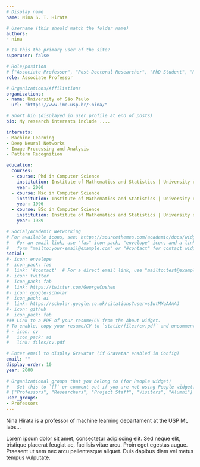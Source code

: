 ```yaml
---
# Display name
name: Nina S. T. Hirata

# Username (this should match the folder name)
authors:
- nina

# Is this the primary user of the site?
superuser: false

# Role/position
# ["Associate Professor", "Post-Doctoral Researcher", "PhD Student", "Master Student", "Undergrad Student"] 
role: Associate Professor

# Organizations/Affiliations
organizations:
- name: University of São Paulo
  url: "https://www.ime.usp.br/~nina/"

# Short bio (displayed in user profile at end of posts)
bio: My research interests include ....

interests:
- Machine Learning
- Deep Neural Networks
- Image Processing and Analysis
- Pattern Recognition

education:
  courses:
  - course: Phd in Computer Science
    institution: Institute of Mathematics and Statistics | University of São Paulo
    year: 2000
  - course: Msc in Computer Science
    institution: Institute of Mathematics and Statistics | University of São Paulo
    year: 1996
  - course: BSc in Computer Science
    institution: Institute of Mathematics and Statistics | University of São Paulo
    year: 1989

# Social/Academic Networking
# For available icons, see: https://sourcethemes.com/academic/docs/widgets/#icons
#   For an email link, use "fas" icon pack, "envelope" icon, and a link in the
#   form "mailto:your-email@example.com" or "#contact" for contact widget.
social:
#- icon: envelope
#  icon_pack: fas
#  link: '#contact'  # For a direct email link, use "mailto:test@example.org".
#- icon: twitter
#  icon_pack: fab
#  link: https://twitter.com/GeorgeCushen
#- icon: google-scholar
#  icon_pack: ai
#  link: https://scholar.google.co.uk/citations?user=sIwtMXoAAAAJ
#- icon: github
#  icon_pack: fab
### Link to a PDF of your resume/CV from the About widget.
# To enable, copy your resume/CV to `static/files/cv.pdf` and uncomment the lines below.  
# - icon: cv
#   icon_pack: ai
#   link: files/cv.pdf

# Enter email to display Gravatar (if Gravatar enabled in Config)
email: ""
display_order: 10
year: 2000
  
# Organizational groups that you belong to (for People widget)
#   Set this to `[]` or comment out if you are not using People widget.  
# ["Professors", "Researchers", "Project Staff", "Visitors", "Alumni"] 
user_groups:
- Professors
---
```


Nina Hirata is a professor of machine learning departament at the USP ML labs...

Lorem ipsum dolor sit amet, consectetur adipiscing elit. Sed neque elit, tristique placerat feugiat ac, facilisis vitae arcu. Proin eget egestas augue. Praesent ut sem nec arcu pellentesque aliquet. Duis dapibus diam vel metus tempus vulputate. 
